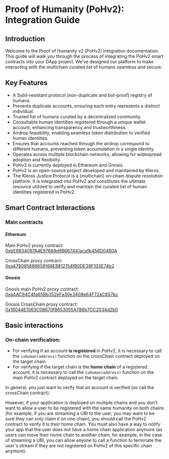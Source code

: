 # **Proof of Humanity (PoHv2): Integration Guide**

## Introduction

Welcome to the Proof of Humanity v2 (PoHv2) integration documentation. This guide will walk you through the process of integrating the PoHv2 smart contracts into your DApp project. We've designed our platform to make interacting with the multichain curated list of humans seamless and secure.

## Key Features

- A Sybil-resistant protocol (non-duplicate and bot-proof) registry of humans.
- Prevents duplicate accounts, ensuring each entry represents a distinct individual.
- Trusted list of humans curated by a decentralized community.
- Consultable human identities registered through a unique wallet account, enhancing transparency and trustworthiness.
- Airdrop feasibility, enabling seamless token distribution to verified human identities.
- Ensures that accounts reached through the airdrop correspond to different humans, preventing token accumulation in a single identity.
- Operates across multiple blockchain networks, allowing for widespread adoption and flexibility.
- PoHv2 is currently deployed in Ethereum and Gnosis.
- PoHv2 is an open-source project developed and maintained by Kleros.
- The Kleros Justice Protocol is a (multichain) on-chain dispute resolution platform. It is integrated into PoHv2 and constitutes the ultimate resource utilized to verify and maintain the curated list of human identities registered in PoHv2.

## Smart Contract Interactions

### Main contracts

#### Ethereum

Main PoHv2 proxy contract: [0xbE9834097A4E97689d9B667441acafb456D0480A](https://etherscan.io/address/0xbE9834097A4E97689d9B667441acafb456D0480A)

CrossChain proxy contract: [0xa478095886659168E8812154fB0DE39F103E74b2](https://etherscan.io/address/0xa478095886659168E8812154fB0DE39F103E74b2)

#### Gnosis

Gnosis main PoHv2 proxy contract: [0xa4AC94C4fa65Bb352eFa30e3408e64F72aC857bc](https://gnosisscan.io/address/0xa4AC94C4fa65Bb352eFa30e3408e64F72aC857bc)

Gnosis CrossChain proxy contract: [0x16044E1063C08670f8653055A786b7CC2034d2b0](https://gnosisscan.io/address/0x16044E1063C08670f8653055A786b7CC2034d2b0)

## Basic interactions

### On-chain verification:

- For verifying if an account **is registered** in PoHv2, it is necessary to call the `isHuman(address)` function on the crossChain contract deployed on the target chain.
- For verifying if the target chain is the **home chain** of a registered account, it is necessary to call the `isHuman(address)` function on the main PoHv2 contract deployed on the target chain.

In general, you just want to verify that an account is verified (so call the crossChain contract).

However, if your application is deployed on multiple chains and you don't want to allow a user to be registered with the same humanity on both chains (for example, if you are streaming a UBI to the user, you may want to be sure they can only claim it on one chain), you should call the PoHv2 contract to verify it is their home chain. You must also have a way to notify your app that the user does not have a home chain application anymore (as users can move their home chain to another chain; for example, in the case of streaming a UBI, you can allow anyone to call a function to terminate the user's stream if they are not registered on PoHv2 of this specific chain anymore).

